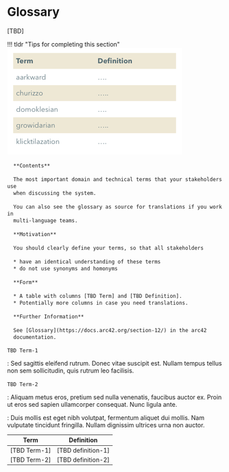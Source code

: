 # Glossary

[TBD]

!!! tldr "Tips for completing this section"
      ![img](images/12-glossary-overview.png)

      **Contents**

      The most important domain and technical terms that your stakeholders use
      when discussing the system.

      You can also see the glossary as source for translations if you work in
      multi-language teams.

      **Motivation**

      You should clearly define your terms, so that all stakeholders

      * have an identical understanding of these terms
      * do not use synonyms and homonyms

      **Form**

      * A table with columns [TBD Term] and [TBD Definition].
      * Potentially more columns in case you need translations.

      **Further Information**

      See [Glossary](https://docs.arc42.org/section-12/) in the arc42
      documentation.

`TBD Term-1`

: Sed sagittis eleifend rutrum. Donec vitae suscipit est. Nullam tempus
  tellus non sem sollicitudin, quis rutrum leo facilisis.

`TBD Term-2`

: Aliquam metus eros, pretium sed nulla venenatis, faucibus auctor ex. Proin
  ut eros sed sapien ullamcorper consequat. Nunc ligula ante.

: Duis mollis est eget nibh volutpat, fermentum aliquet dui mollis.
  Nam vulputate tincidunt fringilla.
  Nullam dignissim ultrices urna non auctor.

|Term |Definition
|---|---|
|[TBD Term-1]|[TBD definition-1]|
|[TBD Term-2]|[TBD definition-2]|
